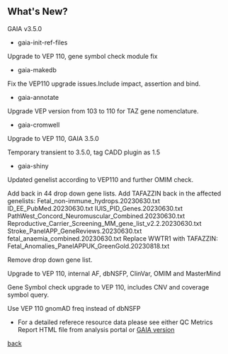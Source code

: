 ## What's New?

GAIA v3.5.0

* gaia-init-ref-files

Upgrade to VEP 110, gene symbol check module fix

* gaia-makedb

Fix the VEP110 upgrade issues.Include impact, assertion and bind.

* gaia-annotate

Upgrade VEP version from 103 to 110 for TAZ gene nomenclature.

* gaia-cromwell

Upgrade to VEP 110, GAIA 3.5.0

Temporary transient to 3.5.0, tag CADD plugin as 1.5

* gaia-shiny

Updated genelist according to VEP110 and further OMIM check.

Add back in 44 drop down gene lists. Add TAFAZZIN back in the affected genelists: Fetal_non-immune_hydrops.20230630.txt ID_EE_PubMed.20230630.txt IUIS_PID_Genes.20230630.txt PathWest_Concord_Neuromuscular_Combined.20230630.txt Reproductive_Carrier_Screening_MM_gene_list_v2.2.20230630.txt Stroke_PanelAPP_GeneReviews.20230630.txt fetal_anaemia_combined.20230630.txt Replace WWTR1 with TAFAZZIN: Fetal_Anomalies_PanelAPPUK_GreenGold.20230818.txt

Remove drop down gene list.

Upgrade to VEP 110, internal AF, dbNSFP, ClinVar, OMIM and MasterMind

Gene Symbol check upgrade to VEP 110, includes CNV and coverage symbol query.	

Use VEP 110 gnomAD freq instead of dbNSFP

* For a detailed referece resource data please see either QC Metrics Report HTML file from analysis portal or [GAIA version](./another-page_3.5.0_GAIA_version.html)

[back](./)
